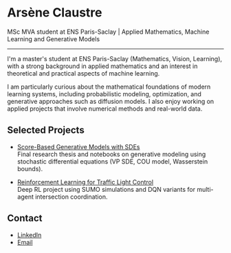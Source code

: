 # Arsène Claustre

MSc MVA student at ENS Paris-Saclay | Applied Mathematics, Machine Learning and Generative Models

---

I'm a master's student at ENS Paris-Saclay (Mathematics, Vision, Learning), with a strong background in applied mathematics and an interest in theoretical and practical aspects of machine learning.

I am particularly curious about the mathematical foundations of modern learning systems, including probabilistic modeling, optimization, and generative approaches such as diffusion models. I also enjoy working on applied projects that involve numerical methods and real-world data.

## Selected Projects

- [Score-Based Generative Models with SDEs](https://github.com/Arsenecl/diffusion_model_thesis)  
  Final research thesis and notebooks on generative modeling using stochastic differential equations (VP SDE, COU model, Wasserstein bounds).

- [Reinforcement Learning for Traffic Light Control](https://github.com/Arsenecl/traffic-light-rl)  
  Deep RL project using SUMO simulations and DQN variants for multi-agent intersection coordination.

## Contact

- [LinkedIn](https://www.linkedin.com/in/arseneclaustre)  
- [Email](mailto:arsene.claustre@gmail.com)
